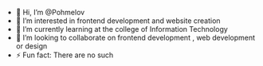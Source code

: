 - 👋 Hi, I’m @Pohmelov
- 👀 I’m interested in frontend development and website creation
- 🌱 I’m currently learning at the сollege of Information Technology
- 💞️ I’m looking to collaborate on frontend development , web development or design
- ⚡ Fun fact: There are no such

<!---
Pohmelov/Pohmelov is a ✨ special ✨ repository because its `README.md` (this file) appears on your GitHub profile.
You can click the Preview link to take a look at your changes.
--->
